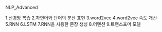 NLP_Advanced

1.신경망 복습
2.자연어와 단어의 분산 표현
3.word2vec
4.word2vec 속도 개선
5.RNN
6.LSTM
7.RNN을 사용한 문장 생성
8.어텐션
9.트랜스포머 모델
